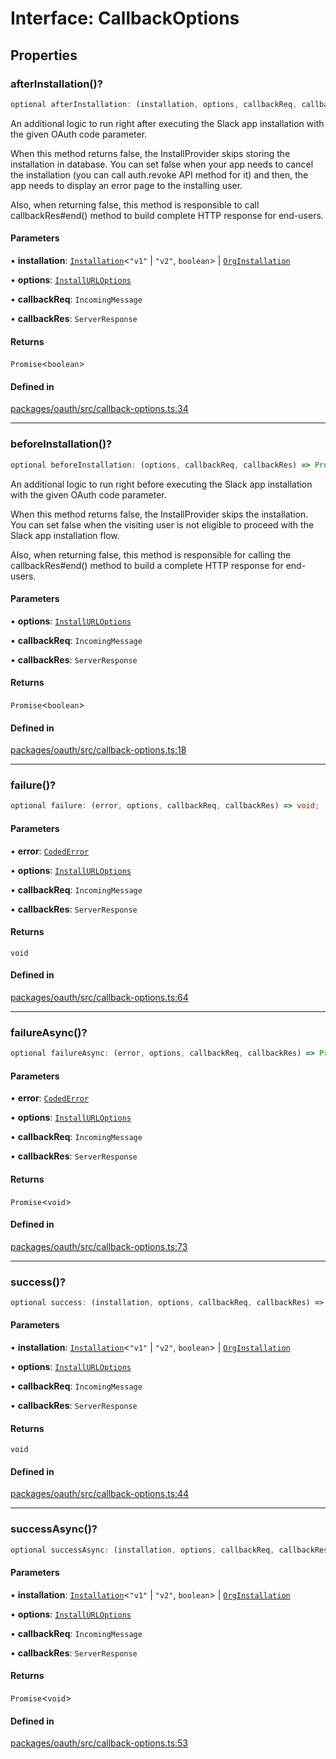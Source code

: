 # Interface: CallbackOptions

## Properties

### afterInstallation()?

```ts
optional afterInstallation: (installation, options, callbackReq, callbackRes) => Promise<boolean>;
```

An additional logic to run right after executing the Slack app installation with the given OAuth code parameter.

When this method returns false, the InstallProvider skips storing the installation in database.
You can set false when your app needs to cancel the installation (you can call auth.revoke API method for it)
and then, the app needs to display an error page to the installing user.

Also, when returning false, this method is responsible to call callbackRes#end() method
to build complete HTTP response for end-users.

#### Parameters

• **installation**: [`Installation`](Installation.md)\<`"v1"` \| `"v2"`, `boolean`\> \| [`OrgInstallation`](../type-aliases/OrgInstallation.md)

• **options**: [`InstallURLOptions`](InstallURLOptions.md)

• **callbackReq**: `IncomingMessage`

• **callbackRes**: `ServerResponse`

#### Returns

`Promise`\<`boolean`\>

#### Defined in

[packages/oauth/src/callback-options.ts:34](https://github.com/slackapi/node-slack-sdk/blob/7b348598b763c2b7545d1042b5f0429775cfa62c/packages/oauth/src/callback-options.ts#L34)

***

### beforeInstallation()?

```ts
optional beforeInstallation: (options, callbackReq, callbackRes) => Promise<boolean>;
```

An additional logic to run right before executing the Slack app installation with the given OAuth code parameter.

When this method returns false, the InstallProvider skips the installation.
You can set false when the visiting user is not eligible to proceed with the Slack app installation flow.

Also, when returning false, this method is responsible for calling the callbackRes#end() method
to build a complete HTTP response for end-users.

#### Parameters

• **options**: [`InstallURLOptions`](InstallURLOptions.md)

• **callbackReq**: `IncomingMessage`

• **callbackRes**: `ServerResponse`

#### Returns

`Promise`\<`boolean`\>

#### Defined in

[packages/oauth/src/callback-options.ts:18](https://github.com/slackapi/node-slack-sdk/blob/7b348598b763c2b7545d1042b5f0429775cfa62c/packages/oauth/src/callback-options.ts#L18)

***

### failure()?

```ts
optional failure: (error, options, callbackReq, callbackRes) => void;
```

#### Parameters

• **error**: [`CodedError`](CodedError.md)

• **options**: [`InstallURLOptions`](InstallURLOptions.md)

• **callbackReq**: `IncomingMessage`

• **callbackRes**: `ServerResponse`

#### Returns

`void`

#### Defined in

[packages/oauth/src/callback-options.ts:64](https://github.com/slackapi/node-slack-sdk/blob/7b348598b763c2b7545d1042b5f0429775cfa62c/packages/oauth/src/callback-options.ts#L64)

***

### failureAsync()?

```ts
optional failureAsync: (error, options, callbackReq, callbackRes) => Promise<void>;
```

#### Parameters

• **error**: [`CodedError`](CodedError.md)

• **options**: [`InstallURLOptions`](InstallURLOptions.md)

• **callbackReq**: `IncomingMessage`

• **callbackRes**: `ServerResponse`

#### Returns

`Promise`\<`void`\>

#### Defined in

[packages/oauth/src/callback-options.ts:73](https://github.com/slackapi/node-slack-sdk/blob/7b348598b763c2b7545d1042b5f0429775cfa62c/packages/oauth/src/callback-options.ts#L73)

***

### success()?

```ts
optional success: (installation, options, callbackReq, callbackRes) => void;
```

#### Parameters

• **installation**: [`Installation`](Installation.md)\<`"v1"` \| `"v2"`, `boolean`\> \| [`OrgInstallation`](../type-aliases/OrgInstallation.md)

• **options**: [`InstallURLOptions`](InstallURLOptions.md)

• **callbackReq**: `IncomingMessage`

• **callbackRes**: `ServerResponse`

#### Returns

`void`

#### Defined in

[packages/oauth/src/callback-options.ts:44](https://github.com/slackapi/node-slack-sdk/blob/7b348598b763c2b7545d1042b5f0429775cfa62c/packages/oauth/src/callback-options.ts#L44)

***

### successAsync()?

```ts
optional successAsync: (installation, options, callbackReq, callbackRes) => Promise<void>;
```

#### Parameters

• **installation**: [`Installation`](Installation.md)\<`"v1"` \| `"v2"`, `boolean`\> \| [`OrgInstallation`](../type-aliases/OrgInstallation.md)

• **options**: [`InstallURLOptions`](InstallURLOptions.md)

• **callbackReq**: `IncomingMessage`

• **callbackRes**: `ServerResponse`

#### Returns

`Promise`\<`void`\>

#### Defined in

[packages/oauth/src/callback-options.ts:53](https://github.com/slackapi/node-slack-sdk/blob/7b348598b763c2b7545d1042b5f0429775cfa62c/packages/oauth/src/callback-options.ts#L53)
